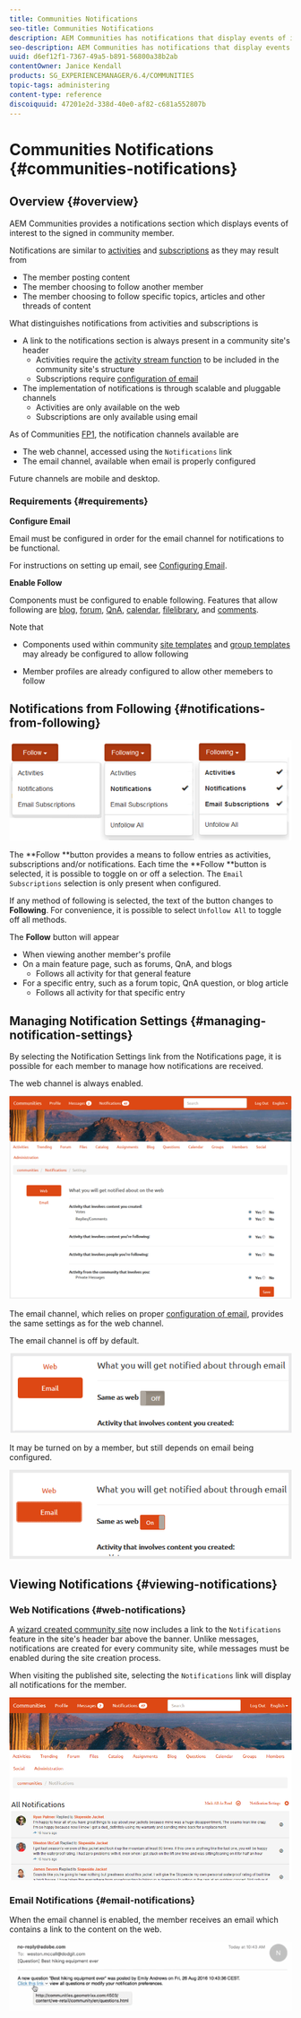 ```yaml
---
title: Communities Notifications
seo-title: Communities Notifications
description: AEM Communities has notifications that display events of interest to the signed-in community member
seo-description: AEM Communities has notifications that display events of interest to the signed-in community member
uuid: d6ef12f1-7367-49a5-b891-56800a38b2ab
contentOwner: Janice Kendall
products: SG_EXPERIENCEMANAGER/6.4/COMMUNITIES
topic-tags: administering
content-type: reference
discoiquuid: 47201e2d-338d-40e0-af82-c681a552807b
---
```


# Communities Notifications {#communities-notifications}

## Overview {#overview}

AEM Communities provides a notifications section which displays events of interest to the signed in community member.

Notifications are similar to [activities](essentials-activities.md) and [subscriptions](subscriptions.md) as they may result from

* The member posting content
* The member choosing to follow another member
* The member choosing to follow specific topics, articles and other threads of content

What distinguishes notifications from activities and subscriptions is

* A link to the notifications section is always present in a community site's header
    * Activities require the [activity stream function](functions.md#activity-stream-function) to be included in the community site's structure
    * Subscriptions require [configuration of email](email.md)
* The implementation of notifications is through scalable and pluggable channels
    * Activities are only available on the web
    * Subscriptions are only available using email

As of Communities [FP1](deploy-communities.md#latestfeaturepack), the notification channels available are

* The web channel, accessed using the `Notifications` link
* The email channel, available when email is properly configured

Future channels are mobile and desktop.

### Requirements {#requirements}

**Configure Email**

Email must be configured in order for the email channel for notifications to be functional.

For instructions on setting up email, see [Configuring Email](analytics.md).

**Enable Follow**

Components must be configured to enable following. Features that allow following are [blog](blog-feature.md), [forum](forum.md), [QnA](working-with-qna.md), [calendar](calendar.md), [filelibrary](file-library.md), and [comments](comments.md).

Note that

* Components used within community [site templates](sites.md) and [group templates](tools-groups.md) may already be configured to allow following

* Member profiles are already configured to allow other memebers to follow

## Notifications from Following {#notifications-from-following}

![chlimage_1-254](assets/chlimage_1-254.png)

The **Follow **button provides a means to follow entries as activities, subscriptions and/or notifications. Each time the **Follow **button is selected, it is possible to toggle on or off a selection. The `Email Subscriptions` selection is only present when configured.

If any method of following is selected, the text of the button changes to **Following**. For convenience, it is possible to select `Unfollow All` to toggle off all methods.

The **Follow** button will appear

* When viewing another member's profile
* On a main feature page, such as forums, QnA, and blogs
    * Follows all activity for that general feature
* For a specific entry, such as a forum topic, QnA question, or blog article
    * Follows all activity for that specific entry

## Managing Notification Settings {#managing-notification-settings}

By selecting the Notification Settings link from the Notifications page, it is possible for each member to manage how notifications are received.

The web channel is always enabled.

![chlimage_1-255](assets/chlimage_1-255.png)

The email channel, which relies on proper [configuration of email](email.md), provides the same settings as for the web channel.

The email channel is off by default.

![chlimage_1-256](assets/chlimage_1-256.png)

It may be turned on by a member, but still depends on email being configured.

![chlimage_1-257](assets/chlimage_1-257.png)

## Viewing Notifications {#viewing-notifications}

### Web Notifications {#web-notifications}

A [wizard created community site](sites-console.md) now includes a link to the `Notifications` feature in the site's header bar above the banner. Unlike messages, notifications are created for every community site, while messages must be enabled during the site creation process.

When visiting the published site, selecting the `Notifications` link will display all notifications for the member.

![chlimage_1-258](assets/chlimage_1-258.png)

### Email Notifications {#email-notifications}

When the email channel is enabled, the member receives an email which contains a link to the content on the web.

![chlimage_1-259](assets/chlimage_1-259.png)

